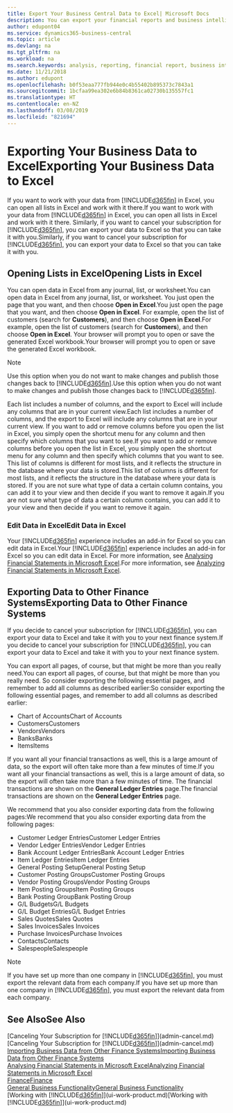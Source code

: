 ```yaml
---
title: Export Your Business Central Data to Excel| Microsoft Docs
description: You can export your financial reports and business intelligence data from Business Central  to Excel, or open your data in Excel.
author: edupont04
ms.service: dynamics365-business-central
ms.topic: article
ms.devlang: na
ms.tgt_pltfrm: na
ms.workload: na
ms.search.keywords: analysis, reporting, financial report, business intelligence, BI, Excel
ms.date: 11/21/2018
ms.author: edupont
ms.openlocfilehash: b0f53eaa777fb944e0c4b55402b895373c7843a1
ms.sourcegitcommit: 1bcfaa99ea302e6b84b8361ca02730b135557fc1
ms.translationtype: HT
ms.contentlocale: en-NZ
ms.lasthandoff: 03/08/2019
ms.locfileid: "821694"
---
```

# <a name="exporting-your-business-data-to-excel"></a><span data-ttu-id="46203-103">Exporting Your Business Data to Excel</span><span class="sxs-lookup"><span data-stu-id="46203-103">Exporting Your Business Data to Excel</span></span>
<span data-ttu-id="46203-104">If you want to work with your data from [!INCLUDE[d365fin](includes/d365fin_md.md)] in Excel, you can open all lists in Excel and work with it there.</span><span class="sxs-lookup"><span data-stu-id="46203-104">If you want to work with your data from [!INCLUDE[d365fin](includes/d365fin_md.md)] in Excel, you can open all lists in Excel and work with it there.</span></span> <span data-ttu-id="46203-105">Similarly, if you want to cancel your subscription for [!INCLUDE[d365fin](includes/d365fin_md.md)], you can export your data to Excel so that you can take it with you.</span><span class="sxs-lookup"><span data-stu-id="46203-105">Similarly, if you want to cancel your subscription for [!INCLUDE[d365fin](includes/d365fin_md.md)], you can export your data to Excel so that you can take it with you.</span></span>

## <a name="opening-lists-in-excel"></a><span data-ttu-id="46203-106">Opening Lists in Excel</span><span class="sxs-lookup"><span data-stu-id="46203-106">Opening Lists in Excel</span></span>
<span data-ttu-id="46203-107">You can open data in Excel from any journal, list, or worksheet.</span><span class="sxs-lookup"><span data-stu-id="46203-107">You can open data in Excel from any journal, list, or worksheet.</span></span> <span data-ttu-id="46203-108">You just open the page that you want, and then choose **Open in Excel**.</span><span class="sxs-lookup"><span data-stu-id="46203-108">You just open the page that you want, and then choose **Open in Excel**.</span></span> <span data-ttu-id="46203-109">For example, open the list of customers (search for **Customers**), and then choose **Open in Excel**.</span><span class="sxs-lookup"><span data-stu-id="46203-109">For example, open the list of customers (search for **Customers**), and then choose **Open in Excel**.</span></span> <span data-ttu-id="46203-110">Your browser will prompt you to open or save the generated Excel workbook.</span><span class="sxs-lookup"><span data-stu-id="46203-110">Your browser will prompt you to open or save the generated Excel workbook.</span></span>  

> [!NOTE]
> <span data-ttu-id="46203-111">Use this option when you do not want to make changes and publish those changes back to [!INCLUDE[d365fin](includes/d365fin_md.md)].</span><span class="sxs-lookup"><span data-stu-id="46203-111">Use this option when you do not want to make changes and publish those changes back to [!INCLUDE[d365fin](includes/d365fin_md.md)].</span></span>  

<span data-ttu-id="46203-112">Each list includes a number of columns, and the export to Excel will include any columns that are in your current view.</span><span class="sxs-lookup"><span data-stu-id="46203-112">Each list includes a number of columns, and the export to Excel will include any columns that are in your current view.</span></span> <span data-ttu-id="46203-113">If you want to add or remove columns before you open the list in Excel, you simply open the shortcut menu for any column and then specify which columns that you want to see.</span><span class="sxs-lookup"><span data-stu-id="46203-113">If you want to add or remove columns before you open the list in Excel, you simply open the shortcut menu for any column and then specify which columns that you want to see.</span></span> <span data-ttu-id="46203-114">This list of columns is different for most lists, and it reflects the structure in the database where your data is stored.</span><span class="sxs-lookup"><span data-stu-id="46203-114">This list of columns is different for most lists, and it reflects the structure in the database where your data is stored.</span></span> <span data-ttu-id="46203-115">If you are not sure what type of data a certain column contains, you can add it to your view and then decide if you want to remove it again.</span><span class="sxs-lookup"><span data-stu-id="46203-115">If you are not sure what type of data a certain column contains, you can add it to your view and then decide if you want to remove it again.</span></span>  

### <a name="edit-data-in-excel"></a><span data-ttu-id="46203-116">Edit Data in Excel</span><span class="sxs-lookup"><span data-stu-id="46203-116">Edit Data in Excel</span></span>
<span data-ttu-id="46203-117">Your [!INCLUDE[d365fin](includes/d365fin_md.md)] experience includes an add-in for Excel so you can edit data in Excel.</span><span class="sxs-lookup"><span data-stu-id="46203-117">Your [!INCLUDE[d365fin](includes/d365fin_md.md)] experience includes an add-in for Excel so you can edit data in Excel.</span></span> <span data-ttu-id="46203-118">For more information, see [Analysing Financial Statements in Microsoft Excel](finance-analyze-excel.md).</span><span class="sxs-lookup"><span data-stu-id="46203-118">For more information, see [Analyzing Financial Statements in Microsoft Excel](finance-analyze-excel.md).</span></span>  

## <a name="exporting-data-to-other-finance-systems"></a><span data-ttu-id="46203-119">Exporting Data to Other Finance Systems</span><span class="sxs-lookup"><span data-stu-id="46203-119">Exporting Data to Other Finance Systems</span></span>
<span data-ttu-id="46203-120">If you decide to cancel your subscription for [!INCLUDE[d365fin](includes/d365fin_md.md)], you can export your data to Excel and take it with you to your next finance system.</span><span class="sxs-lookup"><span data-stu-id="46203-120">If you decide to cancel your subscription for [!INCLUDE[d365fin](includes/d365fin_md.md)], you can export your data to Excel and take it with you to your next finance system.</span></span>  

<span data-ttu-id="46203-121">You can export all pages, of course, but that might be more than you really need.</span><span class="sxs-lookup"><span data-stu-id="46203-121">You can export all pages, of course, but that might be more than you really need.</span></span> <span data-ttu-id="46203-122">So consider exporting the following essential pages, and remember to add all columns as described earlier:</span><span class="sxs-lookup"><span data-stu-id="46203-122">So consider exporting the following essential pages, and remember to add all columns as described earlier:</span></span>  

* <span data-ttu-id="46203-123">Chart of Accounts</span><span class="sxs-lookup"><span data-stu-id="46203-123">Chart of Accounts</span></span>  
* <span data-ttu-id="46203-124">Customers</span><span class="sxs-lookup"><span data-stu-id="46203-124">Customers</span></span>  
* <span data-ttu-id="46203-125">Vendors</span><span class="sxs-lookup"><span data-stu-id="46203-125">Vendors</span></span>  
* <span data-ttu-id="46203-126">Banks</span><span class="sxs-lookup"><span data-stu-id="46203-126">Banks</span></span>  
* <span data-ttu-id="46203-127">Items</span><span class="sxs-lookup"><span data-stu-id="46203-127">Items</span></span>  

<span data-ttu-id="46203-128">If you want all your financial transactions as well, this is a large amount of data, so the export will often take more than a few minutes of time.</span><span class="sxs-lookup"><span data-stu-id="46203-128">If you want all your financial transactions as well, this is a large amount of data, so the export will often take more than a few minutes of time.</span></span> <span data-ttu-id="46203-129">The financial transactions are shown on the **General Ledger Entries** page.</span><span class="sxs-lookup"><span data-stu-id="46203-129">The financial transactions are shown on the **General Ledger Entries** page.</span></span>  

<span data-ttu-id="46203-130">We recommend that you also consider exporting data from the following pages:</span><span class="sxs-lookup"><span data-stu-id="46203-130">We recommend that you also consider exporting data from the following pages:</span></span>  

* <span data-ttu-id="46203-131">Customer Ledger Entries</span><span class="sxs-lookup"><span data-stu-id="46203-131">Customer Ledger Entries</span></span>  
* <span data-ttu-id="46203-132">Vendor Ledger Entries</span><span class="sxs-lookup"><span data-stu-id="46203-132">Vendor Ledger Entries</span></span>  
* <span data-ttu-id="46203-133">Bank Account Ledger Entries</span><span class="sxs-lookup"><span data-stu-id="46203-133">Bank Account Ledger Entries</span></span>  
* <span data-ttu-id="46203-134">Item Ledger Entries</span><span class="sxs-lookup"><span data-stu-id="46203-134">Item Ledger Entries</span></span>  
* <span data-ttu-id="46203-135">General Posting Setup</span><span class="sxs-lookup"><span data-stu-id="46203-135">General Posting Setup</span></span>  
* <span data-ttu-id="46203-136">Customer Posting Groups</span><span class="sxs-lookup"><span data-stu-id="46203-136">Customer Posting Groups</span></span>  
* <span data-ttu-id="46203-137">Vendor Posting Groups</span><span class="sxs-lookup"><span data-stu-id="46203-137">Vendor Posting Groups</span></span>  
* <span data-ttu-id="46203-138">Item Posting Groups</span><span class="sxs-lookup"><span data-stu-id="46203-138">Item Posting Groups</span></span>  
* <span data-ttu-id="46203-139">Bank Posting Group</span><span class="sxs-lookup"><span data-stu-id="46203-139">Bank Posting Group</span></span>  
* <span data-ttu-id="46203-140">G/L Budgets</span><span class="sxs-lookup"><span data-stu-id="46203-140">G/L Budgets</span></span>  
* <span data-ttu-id="46203-141">G/L Budget Entries</span><span class="sxs-lookup"><span data-stu-id="46203-141">G/L Budget Entries</span></span>  
* <span data-ttu-id="46203-142">Sales Quotes</span><span class="sxs-lookup"><span data-stu-id="46203-142">Sales Quotes</span></span>  
* <span data-ttu-id="46203-143">Sales Invoices</span><span class="sxs-lookup"><span data-stu-id="46203-143">Sales Invoices</span></span>  
* <span data-ttu-id="46203-144">Purchase Invoices</span><span class="sxs-lookup"><span data-stu-id="46203-144">Purchase Invoices</span></span>  
* <span data-ttu-id="46203-145">Contacts</span><span class="sxs-lookup"><span data-stu-id="46203-145">Contacts</span></span>  
* <span data-ttu-id="46203-146">Salespeople</span><span class="sxs-lookup"><span data-stu-id="46203-146">Salespeople</span></span>  

> [!NOTE]  
>   <span data-ttu-id="46203-147">If you have set up more than one company in [!INCLUDE[d365fin](includes/d365fin_md.md)], you must export the relevant data from each company.</span><span class="sxs-lookup"><span data-stu-id="46203-147">If you have set up more than one company in [!INCLUDE[d365fin](includes/d365fin_md.md)], you must export the relevant data from each company.</span></span>

## <a name="see-also"></a><span data-ttu-id="46203-148">See Also</span><span class="sxs-lookup"><span data-stu-id="46203-148">See Also</span></span>
<span data-ttu-id="46203-149">[Canceling Your Subscription for [!INCLUDE[d365fin](includes/d365fin_md.md)]](admin-cancel.md)</span><span class="sxs-lookup"><span data-stu-id="46203-149">[Canceling Your Subscription for [!INCLUDE[d365fin](includes/d365fin_md.md)]](admin-cancel.md)</span></span>  
[<span data-ttu-id="46203-150">Importing Business Data from Other Finance Systems</span><span class="sxs-lookup"><span data-stu-id="46203-150">Importing Business Data from Other Finance Systems</span></span>](across-import-data-configuration-packages.md)  
[<span data-ttu-id="46203-151">Analysing Financial Statements in Microsoft Excel</span><span class="sxs-lookup"><span data-stu-id="46203-151">Analyzing Financial Statements in Microsoft Excel</span></span>](finance-analyze-excel.md)  
[<span data-ttu-id="46203-152">Finance</span><span class="sxs-lookup"><span data-stu-id="46203-152">Finance</span></span>](finance.md)  
[<span data-ttu-id="46203-153">General Business Functionality</span><span class="sxs-lookup"><span data-stu-id="46203-153">General Business Functionality</span></span>](ui-across-business-areas.md)  
<span data-ttu-id="46203-154">[Working with [!INCLUDE[d365fin](includes/d365fin_md.md)]](ui-work-product.md)</span><span class="sxs-lookup"><span data-stu-id="46203-154">[Working with [!INCLUDE[d365fin](includes/d365fin_md.md)]](ui-work-product.md)</span></span>  
